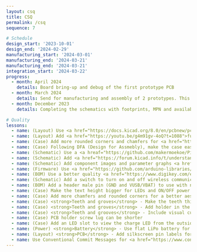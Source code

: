 ```yaml
---
layout: csq
title: CSQ
permalink: /csq
sequence: 7

# Schedule
design_start: '2023-10-01'
design_end: '2024-02-29'
manufacturing_start: '2024-03-01'
manufacturing_end: '2024-03-21'
manufacturing_end: '2024-03-21'
integration_start: '2024-03-22'
progress:
  - month: April 2024
    details: Board bring-up and debug of the first prototype PCB
  - month: March 2024
    details: Send for manufacturing and assembly of 2 prototypes. This phase includes PCB manufacturing, component procurement, pick and place, 3D printing the cases.
  - month: December 2023
    details: Completing the schematics with footprints, MPN and availability of assembly parts.

# Quality
lessons:
  - name: (Layout) Use <a href="https://docs.kicad.org/8.0/en/pcbnew/pcbnew.html">teardrops</a> in KiCAD 8.0
  - name: (Layout) Add <a href="https://youtu.be/g4m91gv-4oQ?t=1088">fudicial markers</a> for pick and place
  - name: (Case) Add more rounded corners and chamfers for <a href="https://www.pinterest.com/sayanee/product-design/">timeless product design</a> enclosures
  - name: (Case) Following DFA (Design for Assmebly), make the case easier to assemble by creating assymetric screw hole positions on the PCB and case
  - name: (Schematic) Use a <a hreaf="https://github.com/makermoekoe/Picoclick-C3/blob/main/pcb/Picoclick_C3T/picoclick_c3t_v1_bom.csv#L18">single RGB LED</a> for status indication
  - name: (Schematic) Add <a href="https://forum.kicad.info/t/understanding-multi-sheet-schematics/42922/2">multi sheet schematics</a> for better readability
  - name: (Schematic) Add component images and parameter graphs <a href="https://github.com/EPFLXplore/XRE_LeggedRobot_HW/blob/master/amulet_controller/Schematic/amulet_controller.pdf">for better understanding</a>
  - name: (Firmware) Use <a href="https://github.com/arduino-libraries/Arduino_ESP32_OTA">OTA updates</a> for firmware
  - name: (BOM) Use a better quality <a href="https://www.digikey.com/en/products/detail/nidec-components-corporation/CL-SB-22A-11T/3507836">slide switch DPDT</a> for <a href="https://www.nordicsemi.com/Products/Development-hardware/Power-Profiler-Kit-2/Download#infotabs">better tactile feedback</a>
  - name: (Schematic) Add a switch to turn on and off wireless communication to fallback to legacy functionality
  - name: (BOM) Add a header male pin (GND and VUSB/VBAT) to use with nRF profiler for power consumption measurements
  - name: (Case) Make the text height bigger for LEDs and ON/OFF power switch
  - name: (Case) Add more chamfers and rounded corners for a better aesthetic
  - name: (Case) <strong>Teeth and groves</strong> - Make the teeth thicker for better strength
  - name: (Case) <strong>Teeth and groves</strong> - Add holder in the teeth to that the top and bottom case do not slide
  - name: (Case) <strong>Teeth and grooves</strong> - Include visual cues on the exterior for finger placement
  - name: (Case) PCB holder screw lug can be shorter
  - name: (Case) Add an LED slot to view the charge LED from the outside without opening the case
  - name: (Power) <strong>Battery</strong> - Use flat LiPo battery for a compact design
  - name: (Layout) <strong>PCB</strong> - Add silkscreen pin labels for all connectors that extend outside the PCB E.g. pin headers or USB-C
  - name: Use Conventional Commit Messages for <a href="https://www.conventionalcommits.org/en/v1.0.0/">better git history</a> with scopes such as schematic, layout, bom, firmware, case, power.
---
```

